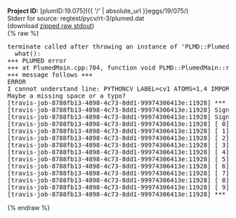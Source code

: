 **Project ID:** [plumID:19.075]({{ '/' | absolute_url }}eggs/19/075/)  
Stderr for source:  regtest/pycv/rt-3/plumed.dat   
(download [zipped raw stdout](plumed.dat.plumed_master.stdout.txt.zip))  
{% raw %}
<pre>
terminate called after throwing an instance of 'PLMD::Plumed::ExceptionError'
  what():  
+++ PLUMED error
+++ at PlumedMain.cpp:704, function void PLMD::PlumedMain::readInputWords(const std::vector<std::__cxx11::basic_string<char> >&)
+++ message follows +++
ERROR
I cannot understand line: PYTHONCV LABEL=cv1 ATOMS=1,4 IMPORT=distcv FUNCTION=cv
Maybe a missing space or a typo?
[travis-job-8788fb13-4898-4c73-8dd1-99974306413e:11928] *** Process received signal ***
[travis-job-8788fb13-4898-4c73-8dd1-99974306413e:11928] Signal: Aborted (6)
[travis-job-8788fb13-4898-4c73-8dd1-99974306413e:11928] Signal code:  (-6)
[travis-job-8788fb13-4898-4c73-8dd1-99974306413e:11928] [ 0] /lib/x86_64-linux-gnu/libc.so.6(+0x354b0)[0x7f44197674b0]
[travis-job-8788fb13-4898-4c73-8dd1-99974306413e:11928] [ 1] /lib/x86_64-linux-gnu/libc.so.6(gsignal+0x38)[0x7f4419767428]
[travis-job-8788fb13-4898-4c73-8dd1-99974306413e:11928] [ 2] /lib/x86_64-linux-gnu/libc.so.6(abort+0x16a)[0x7f441976902a]
[travis-job-8788fb13-4898-4c73-8dd1-99974306413e:11928] [ 3] /usr/lib/x86_64-linux-gnu/libstdc++.so.6(_ZN9__gnu_cxx27__verbose_terminate_handlerEv+0x16d)[0x7f4419da184d]
[travis-job-8788fb13-4898-4c73-8dd1-99974306413e:11928] [ 4] /usr/lib/x86_64-linux-gnu/libstdc++.so.6(+0x8d6b6)[0x7f4419d9f6b6]
[travis-job-8788fb13-4898-4c73-8dd1-99974306413e:11928] [ 5] /usr/lib/x86_64-linux-gnu/libstdc++.so.6(+0x8d701)[0x7f4419d9f701]
[travis-job-8788fb13-4898-4c73-8dd1-99974306413e:11928] [ 6] /usr/lib/x86_64-linux-gnu/libstdc++.so.6(__cxa_rethrow+0x49)[0x7f4419d9f969]
[travis-job-8788fb13-4898-4c73-8dd1-99974306413e:11928] [ 7] plumed_master[0x40a072]
[travis-job-8788fb13-4898-4c73-8dd1-99974306413e:11928] [ 8] /lib/x86_64-linux-gnu/libc.so.6(__libc_start_main+0xf0)[0x7f4419752830]
[travis-job-8788fb13-4898-4c73-8dd1-99974306413e:11928] [ 9] plumed_master[0x40a0e9]
[travis-job-8788fb13-4898-4c73-8dd1-99974306413e:11928] *** End of error message ***
</pre>
{% endraw %}
